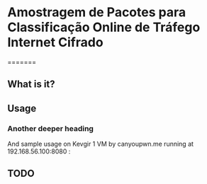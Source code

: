 # Amostragem de Pacotes para Classificação Online de Tráfego Internet Cifrado
=======

What is it?
-----------

Usage
-----------

### Another deeper heading
And sample usage on Kevgir 1 VM by canyoupwn.me running at 192.168.56.100:8080 :


TODO
-----------